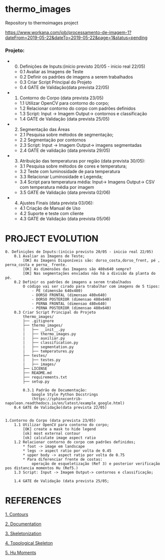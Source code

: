 # thermo_images
Repository to thermoimages project

https://www.workana.com/job/processamento-de-imagem-1?dateFrom=2019-05-22&dateTo=2019-05-22&page=1&status=pending

### Projeto:
* 0. Definições de Inputs:(início previsto 20/05 - inicio real 22/05)
    * 0.1 Avaliar as Imagens de Teste
    * 0.2 Definir os padrões de imagens a serem trabalhados
    * 0.3 Criar Script Principal do Projeto
    * 0.4 GATE de Validação(data prevista 22/05)
* 1. Contorno do Corpo (data prevista 23/05)
    * 1.1 Utilizar OpenCV para contorno do corpo;
    * 1.2 Relacionar contorno do corpo com padrões definidos
    * 1.3 Script:
        Input -> Imagem
        Output-> contornos e classificação
    * 1.4 GATE de Validação (data prevista 25/05)
* 2. Segmentação das Áreas
    * 2.1 Pesquisa sobre métodos de segmentação;
    * 2.2 Segmentação por contornos
    * 2.3 Script:
        Input -> Imagem
        Output-> imagens segmentadas
    * 2.4 GATE de validação (data prevista 29/05)
* 3. Atribuição das temperaturas por região (data prevista 30/05):
  * 3.1 Pesquisa sobre métodos de cores e temperatura;
  * 3.2 Teste com luminosidade de para temperatura
  * 3.3 Relacionar Luminosidade e Legenda;
  * 3.4 Script para temperatura média:
      Input-> Imagens
      Output-> CSV com temperatura média por imagem
  * 3.5 GATE de Validação (data prevista 02/06)
* 4. Ajustes Finais (data prevista 03/06):
  * 4.1 Criação de Manual de Uso
  * 4.2 Suporte e teste com cliente
  * 4.3 GATE de Validação (data prevista 05/06)
  
  
# PROJECT EVOLUTION

    0. Definições de Inputs:(início previsto 20/05 - inicio real 22/05)
        0.1 Avaliar as Imagens de Teste;
            [OK] As Imagens Disponíveis são: dorso_costa,dorso_frent, pé , perna_costa e perna_ frente.
            [OK] As dimensões das Imagens são 480x640 sempre?
            [OK] Nas segmentações enviadas não há a divisão da planta do pé.
        0.2 Definir os padrões de imagens a serem trabalhados
            O código vai ser cirado para trabalhar com imagens de 5 tipos:
                - PÉ (dimensão 640x480)
                - DORSO FRONTAL (dimensao 480x640)
                - DORSO POSTERIOR (dimensao 480x640)
                - PERNA FRONTAL (dimensao 480x640)
                - PERNA POSTERIOR (dimensao 480x640)
        0.3 Criar Script Principal do Projeto
            thermo_images/
            ├── .gitignore
            ├── thermo_images/
            |   ├── __init__.py
            |   ├── thermo_images.py
            |   ├── auxiliar.py
            |   ├── classification.py
            |   ├── segmentation.py
            |   ├── temperatures.py
            ├── testes/
            |   ├── testes.py
            |   ├── images/
            ├── LICENSE
            ├── README.md
            ├── requirements.txt
            ├── setup.py
            
            0.3.1 Padrão de Documentação:
                Google Style Python Docstrings
                (https://sphinxcontrib-napoleon.readthedocs.io/en/latest/example_google.html)
        0.4 GATE de Validação(data prevista 22/05)
        
        
    1.Contorno do Corpo (data prevista 23/05)
        1.1 Utilizar OpenCV para contorno do corpo;
            [OK] create a mask to hide legend
            [ok] most external contour
            [ok] calculate image aspect ratio
        1.2 Relacionar contorno do corpo com padrões definidos;
            * foot -> image em landscape
            * legs -> aspect ratio por volta de 0.45
            * upper body -> aspect ratio por volta de 0.75
            * Para diferenciar frente de costas:
                operação de esqueletização (Ref 3) e posterior verificação pos distancia momentos Hu (Ref5.)
        1.3 Script: Input -> Imagem Output-> contornos e classificação;
        
        1.4 GATE de Validação (data prevista 25/05;

# REFERENCES

[1. Contours](https://docs.opencv.org/3.4/d1/d32/tutorial_py_contour_properties.html)

[2. Documentation](https://sphinxcontrib-napoleon.readthedocs.io/en/latest/example_google.html)

[3. Skeletonization](http://opencvpython.blogspot.com/2012/05/skeletonization-using-opencv-python.html)

[4. Topological Skeleton](https://en.wikipedia.org/wiki/Topological_skeleton)

[5. Hu Moments](https://www.learnopencv.com/shape-matching-using-hu-moments-c-python/)

